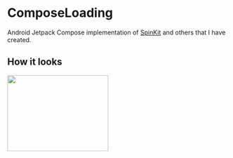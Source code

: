 # ComposeLoading

Android Jetpack Compose implementation of [SpinKit](https://tobiasahlin.com/spinkit/) and others that I have created.

## How it looks

<img src="https://user-images.githubusercontent.com/50905347/184496131-448549dd-e5d4-48bf-a165-ee3c7732ecd2.gif" width="230" height="173">
